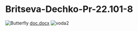 # Britseva-Dechko-Pr-22.101-8
![Butterfly](https://github.com/mayjwe/Britseva-Dechko-Pr-22.101-8/assets/135020308/44afa657-6c6c-44c7-8501-62af479f44c5)
[doc.docx](https://github.com/mayjwe/Britseva-Dechko-Pr-22.101-8/files/15463950/doc.docx)
![voda2](https://github.com/mayjwe/Britseva-Dechko-Pr-22.101-8/assets/135020308/be5704ee-ab6f-46d8-83ab-419483c6dfcc)
